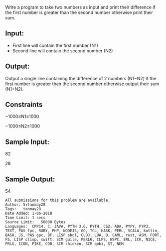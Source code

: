 Write a program to take two numbers as input and print their difference if the first number is greater than the second number otherwise print their sum.

## Input:
* First line will contain the first number (N1)
* Second line will contain the second number (N2)
## Output:
Output a single line containing the difference of 2 numbers (N1−N2) if the first number is greater than the second number otherwise output their sum (N1+N2).

## Constraints
−1000≤N1≤1000

−1000≤N2≤1000
## Sample Input:
82

28
## Sample Output:
54
```
All submissions for this problem are available.
Author:	5★tanmay28
Tags:	tanmay28
Date Added:	1-06-2018
Time Limit:	1 secs
Source Limit:	50000 Bytes
Languages:	CPP14, C, JAVA, PYTH 3.6, PYTH, CS2, ADA, PYPY, PYP3, TEXT, PAS fpc, RUBY, PHP, NODEJS, GO, TCL, HASK, PERL, SCALA, kotlin, BASH, JS, PAS gpc, BF, LISP sbcl, CLOJ, LUA, D, CAML, rust, ASM, FORT, FS, LISP clisp, swift, SCM guile, PERL6, CLPS, WSPC, ERL, ICK, NICE, PRLG, ICON, PIKE, COB, SCM chicken, SCM qobi, ST, NEM
```
